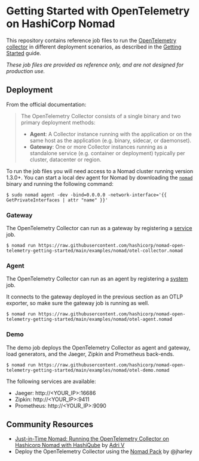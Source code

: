 # Getting Started with OpenTelemetry on HashiCorp Nomad

This repository contains reference job files to run the [OpenTelemetry collector](https://opentelemetry.io/docs/collector/)
in different deployment scenarios, as described in the [Getting Started](https://opentelemetry.io/docs/collector/getting-started/)
guide.

_These job files are provided as reference only, and are not designed for
production use._

## Deployment

From the official documentation:

> The OpenTelemetry Collector consists of a single binary and two primary deployment methods:
>
>  - **Agent**: A Collector instance running with the application or on the same host as the application (e.g. binary, sidecar, or daemonset).
>  - **Gateway**: One or more Collector instances running as a standalone service (e.g. container or deployment) typically per cluster, datacenter or region.

To run the job files you will need access to a Nomad cluster running version
1.3.0+. You can start a local dev agent for Nomad by downloading the
[`nomad`](https://www.nomadproject.io/downloads) binary and running the
following command:

```shell-session
$ sudo nomad agent -dev -bind=0.0.0.0 -network-interface='{{ GetPrivateInterfaces | attr "name" }}'
```

### Gateway

The OpenTelemetry Collector can run as a gateway by registering a
[service](https://www.nomadproject.io/docs/schedulers#service) job.

```shell-session
$ nomad run https://raw.githubusercontent.com/hashicorp/nomad-open-telemetry-getting-started/main/examples/nomad/otel-collector.nomad
```

### Agent

The OpenTelemetry Collector can run as an agent by registering a
[system](https://www.nomadproject.io/docs/schedulers#system) job.

It connects to the gateway deployed in the previous section as an OTLP
exporter, so make sure the gateway job is running as well.

```shell-session
$ nomad run https://raw.githubusercontent.com/hashicorp/nomad-open-telemetry-getting-started/main/examples/nomad/otel-agent.nomad
```

### Demo

The demo job deploys the OpenTelemetry Collector as agent and gateway, load
generators, and the Jaeger, Zipkin and Prometheus back-ends.

```shell-session
$ nomad run https://raw.githubusercontent.com/hashicorp/nomad-open-telemetry-getting-started/main/examples/nomad/otel-demo.nomad
```

The following services are available:

* Jaeger: http://<YOUR_IP>:16686
* Zipkin: http://<YOUR_IP>:9411
* Prometheus: http://<YOUR_IP>:9090

## Community Resources

- [Just-in-Time Nomad: Running the OpenTelemetry Collector on Hashicorp Nomad with HashiQube][adri_v_nomad_otel] by [Adri V](https://adri-v.medium.com/)
- Deploy the OpenTelemetry Collector using the [Nomad Pack][otel_pack] by @jharley

[adri_v_nomad_otel]: https://adri-v.medium.com/just-in-time-nomad-running-the-opentelemetry-collector-on-hashicorp-nomad-with-hashiqube-4eaf009b8382
[otel_pack]: https://github.com/hashicorp/nomad-pack-community-registry/tree/main/packs/opentelemetry_collector

